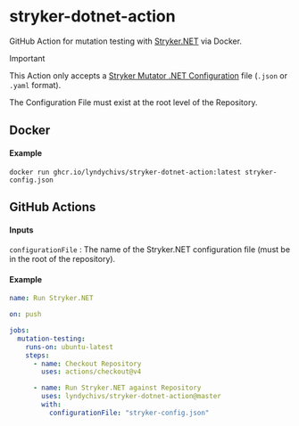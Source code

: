 # stryker-dotnet-action
GitHub Action for mutation testing with [Stryker.NET](https://stryker-mutator.io/docs/stryker-net/introduction/) via Docker.

> [!IMPORTANT]
> This Action only accepts a [Stryker Mutator .NET Configuration](https://stryker-mutator.io/docs/stryker-net/configuration) file (`.json` or `.yaml` format).
>
> The Configuration File must exist at the root level of the Repository.

## Docker
#### Example
```
docker run ghcr.io/lyndychivs/stryker-dotnet-action:latest stryker-config.json
```

## GitHub Actions
#### Inputs
`configurationFile` : The name of the Stryker.NET configuration file (must be in the root of the repository).

#### Example
```yml
name: Run Stryker.NET

on: push

jobs:
  mutation-testing:
    runs-on: ubuntu-latest
    steps:
      - name: Checkout Repository
        uses: actions/checkout@v4

      - name: Run Stryker.NET against Repository
        uses: lyndychivs/stryker-dotnet-action@master
        with:
          configurationFile: "stryker-config.json"
```
